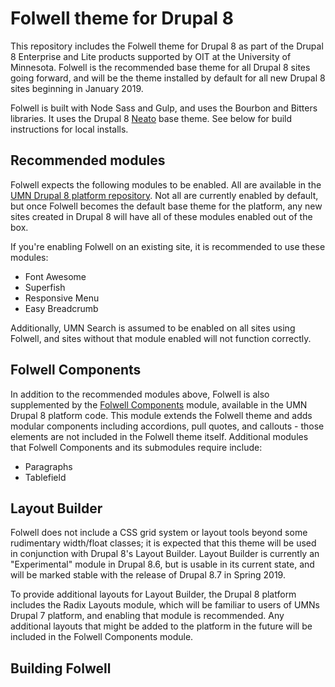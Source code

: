 # Folwell theme for Drupal 8

This repository includes the Folwell theme for Drupal 8 as part of the Drupal 8 Enterprise and Lite products supported by OIT at the University of Minnesota. Folwell is the recommended base theme for all Drupal 8 sites going forward, and will be the theme installed by default for all new Drupal 8 sites beginning in January 2019.

Folwell is built with Node Sass and Gulp, and uses the Bourbon and Bitters libraries. It uses the Drupal 8 [Neato](https://www.drupal.org/project/neato) base theme. See below for build instructions for local installs.

## Recommended modules

Folwell expects the following modules to be enabled. All are available in the [UMN Drupal 8 platform repository](https://github.umn.edu/drupalplatform/d8-composer). Not all are currently enabled by default, but once Folwell becomes the default base theme for the platform, any new sites created in Drupal 8 will have all of these modules enabled out of the box.

If you're enabling Folwell on an existing site, it is recommended to use these modules:

- Font Awesome
- Superfish
- Responsive Menu
- Easy Breadcrumb

Additionally, UMN Search is assumed to be enabled on all sites using Folwell, and sites without that module enabled will not function correctly.

## Folwell Components

In addition to the recommended modules above, Folwell is also supplemented by the [Folwell Components](https://github.umn.edu/drupalmodules/folwell_components) module, available in the UMN Drupal 8 platform code. This module extends the Folwell theme and adds modular components including accordions, pull quotes, and callouts - those elements are not included in the Folwell theme itself. Additional modules that Folwell Components and its submodules require include:

- Paragraphs
- Tablefield

## Layout Builder

Folwell does not include a CSS grid system or layout tools beyond some rudimentary width/float classes; it is expected that this theme will be used in conjunction with Drupal 8's Layout Builder. Layout Builder is currently an "Experimental" module in Drupal 8.6, but is usable in its current state, and will be marked stable with the release of Drupal 8.7 in Spring 2019.

To provide additional layouts for Layout Builder, the Drupal 8 platform includes the Radix Layouts module, which will be familiar to users of UMNs Drupal 7 platform, and enabling that module is recommended. Any additional layouts that might be added to the platform in the future will be included in the Folwell Components module.

## Building Folwell